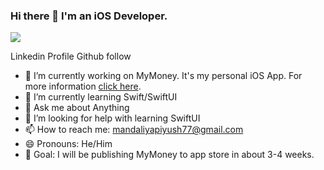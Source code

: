 ### Hi there 👋  I'm an iOS Developer.

<a href="https://www.linkedin.com/in/piyush-mandaliya/"><img src="https://img.shields.io/badge/LinkedIn-0077B5?style=for-the-badge&logo=linkedin&logoColor=white"></img></a>

Linkedin Profile   Github follow

- 🔭 I’m currently working on MyMoney. It's my personal iOS App. For more information <a href="https://github.com/PiyushMandaliya/MyMoney">click here</a>. <br>
- 🌱 I’m currently learning Swift/SwiftUI<br>
- 💬 Ask me about Anything<br>
- 🤔 I’m looking for help with learning SwiftUI<br>
- 📫 How to reach me: mandaliyapiyush77@gmail.com<br>
- 😄 Pronouns: He/Him<br>
- 🎯 Goal:  I will be publishing MyMoney to app store in about 3-4 weeks.<br>
